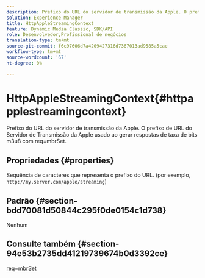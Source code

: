 ```yaml
---
description: Prefixo do URL do servidor de transmissão da Apple. O prefixo de URL do Servidor de Transmissão da Apple usado ao gerar respostas de taxa de bits m3u8 com req=mbrSet.
solution: Experience Manager
title: HttpAppleStreamingContext
feature: Dynamic Media Classic, SDK/API
role: Desenvolvedor,Profissional de negócios
translation-type: tm+mt
source-git-commit: f6c97606d7a4209427316d7367013ad9585a5cae
workflow-type: tm+mt
source-wordcount: '67'
ht-degree: 0%

---
```



# HttpAppleStreamingContext{#httpapplestreamingcontext}

Prefixo do URL do servidor de transmissão da Apple. O prefixo de URL do Servidor de Transmissão da Apple usado ao gerar respostas de taxa de bits m3u8 com req=mbrSet.

## Propriedades {#properties}

Sequência de caracteres que representa o prefixo do URL. (por exemplo, `http://my.server.com/apple/streaming`)

## Padrão {#section-bdd70081d50844c295f0de0154c1d738}

Nenhum

## Consulte também {#section-94e53b2735dd41219739674b0d3392ce}

[req=mbrSet](../../../../../is-api/http-ref/image-serving-api-ref/c-http-protocol-reference/c-command-reference/r-req/r-mbrset.md#reference-603d75babde74508a878c27bd4cced73)
